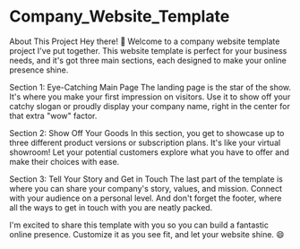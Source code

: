 # Company_Website_Template
About This Project
Hey there! 👋 Welcome to a company website template project I've put together. This website template is perfect for your business needs, and it's got three main sections,
each designed to make your online presence shine.

Section 1: Eye-Catching Main Page
The landing page is the star of the show. It's where you make your first impression on visitors. Use it to show off your catchy slogan or proudly display your company name,
right in the center for that extra "wow" factor.

Section 2: Show Off Your Goods
In this section, you get to showcase up to three different product versions or subscription plans. It's like your virtual showroom!
Let your potential customers explore what you have to offer and make their choices with ease.

Section 3: Tell Your Story and Get in Touch
The last part of the template is where you can share your company's story, values, and mission. Connect with your audience on a personal level.
And don't forget the footer, where all the ways to get in touch with you are neatly packed.

I'm excited to share this template with you so you can build a fantastic online presence. Customize it as you see fit, and let your website shine. 😄
